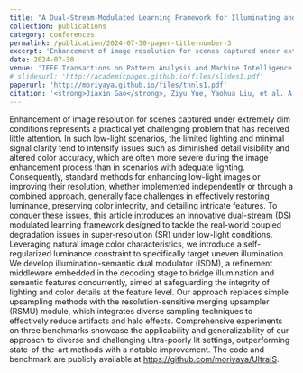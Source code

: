 ```yaml
---
title: "A Dual-Stream-Modulated Learning Framework for Illuminating and Super-Resolving Ultra-Dark Images"
collection: publications
category: conferences
permalink: /publication/2024-07-30-paper-title-number-3
excerpt: 'Enhancement of image resolution for scenes captured under extremely dim conditions represents a practical yet challenging problem that has received little attention. In such low-light scenarios, the limited lighting and minimal signal clarity tend to intensify issues such as diminished detail visibility and altered color accuracy, which are often more severe during the image enhancement process than in scenarios with adequate lighting. ...'
date: 2024-07-30
venue: 'IEEE Transactions on Pattern Analysis and Machine Intelligence (IEEE TPAMI)'
# slidesurl: 'http://academicpages.github.io/files/slides1.pdf'
paperurl: 'http://moriyaya.github.io/files/tnnls1.pdf'
citation: '<strong>Jiaxin Gao</strong>, Ziyu Yue, Yaohua Liu, et al. A Dual-Stream-Modulated Learning Framework for Illuminating and Super-Resolving Ultra-Dark Images[J]. IEEE Transactions on Neural Networks and Learning Systems, 2024.'
---
```


Enhancement of image resolution for scenes captured under extremely dim conditions represents a practical yet challenging problem that has received little attention. In such low-light scenarios, the limited lighting and minimal signal clarity tend to intensify issues such as diminished detail visibility and altered color accuracy, which are often more severe during the image enhancement process than in scenarios with adequate lighting. Consequently, standard methods for enhancing low-light images or improving their resolution, whether implemented independently or through a combined approach, generally face challenges in effectively restoring luminance, preserving color integrity, and detailing intricate features. To conquer these issues, this article introduces an innovative dual-stream (DS) modulated learning framework designed to tackle the real-world coupled degradation issues in super-resolution (SR) under low-light conditions. Leveraging natural image color characteristics, we introduce a self-regularized luminance constraint to specifically target uneven illumination. We develop illumination-semantic dual modulator (ISDM), a refinement middleware embedded in the decoding stage to bridge illumination and semantic features concurrently, aimed at safeguarding the integrity of lighting and color details at the feature level. Our approach replaces simple upsampling methods with the resolution-sensitive merging upsampler (RSMU) module, which integrates diverse sampling techniques to effectively reduce artifacts and halo effects. Comprehensive experiments on three benchmarks showcase the applicability and generalizability of our approach to diverse and challenging ultra-poorly lit settings, outperforming state-of-the-art methods with a notable improvement. The code and benchmark are publicly available at https://github.com/moriyaya/UltraIS.